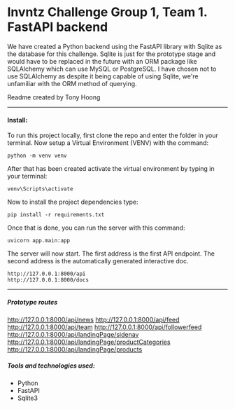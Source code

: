 # Invntz Challenge Group 1, Team 1. FastAPI backend

We have created a Python backend using the FastAPI library with Sqlite as the database for this challenge. Sqlite is just for the prototype stage and would have to be replaced in the future with an ORM package like SQLAlchemy which can use MySQL or PostgreSQL. I have chosen not to use SQLAlchemy as despite it being capable of using Sqlite, we're unfamiliar with the ORM method of querying.

Readme created by Tony Hoong

<hr>

#### Install:

To run this project locally, first clone the repo and enter the folder in your terminal. Now setup a Virtual Environment (VENV) with the command:

```
python -m venv venv
```

After that has been created activate the virtual environment by typing in your terminal:

```
venv\Scripts\activate
```

Now to install the project dependencies type:

```
pip install -r requirements.txt
```

Once that is done, you can run the server with this command:

```
uvicorn app.main:app

```

The server will now start. The first address is the first API endpoint. The second address is the automatically generated interactive doc.

```
http://127.0.0.1:8000/api
http://127.0.0.1:8000/docs
```

<hr>

##### Prototype routes

http://127.0.0.1:8000/api/news
http://127.0.0.1:8000/api/feed
http://127.0.0.1:8000/api/team
http://127.0.0.1:8000/api/followerfeed
http://127.0.0.1:8000/api/landingPage/sidenav
http://127.0.0.1:8000/api/landingPage/productCategories
http://127.0.0.1:8000/api/landingPage/products

##### Tools and technologies used:

-   Python
-   FastAPI
-   Sqlite3
